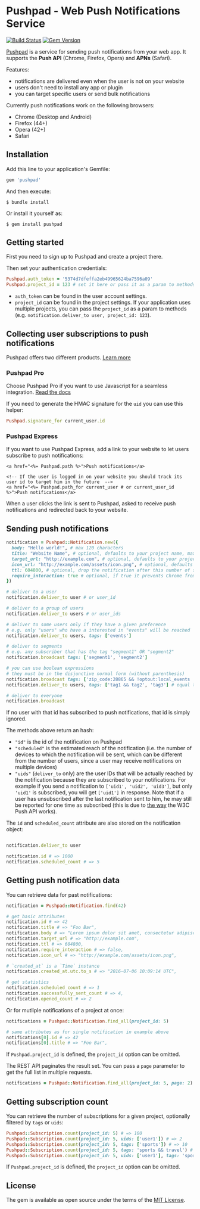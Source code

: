 # Pushpad - Web Push Notifications Service

[![Build Status](https://travis-ci.org/pushpad/pushpad-ruby.svg?branch=master)](https://travis-ci.org/pushpad/pushpad-ruby)
[![Gem Version](https://badge.fury.io/rb/pushpad.svg)](https://badge.fury.io/rb/pushpad)

[Pushpad](https://pushpad.xyz) is a service for sending push notifications from your web app. It supports the **Push API** (Chrome, Firefox, Opera) and **APNs** (Safari).

Features:

- notifications are delivered even when the user is not on your website
- users don't need to install any app or plugin
- you can target specific users or send bulk notifications

Currently push notifications work on the following browsers:

- Chrome (Desktop and Android)
- Firefox (44+)
- Opera (42+)
- Safari

## Installation

Add this line to your application's Gemfile:

```ruby
gem 'pushpad'
```

And then execute:

    $ bundle install

Or install it yourself as:

    $ gem install pushpad

## Getting started

First you need to sign up to Pushpad and create a project there.

Then set your authentication credentials:

```ruby
Pushpad.auth_token = '5374d7dfeffa2eb49965624ba7596a09'
Pushpad.project_id = 123 # set it here or pass it as a param to methods later
```

- `auth_token` can be found in the user account settings. 
- `project_id` can be found in the project settings. If your application uses multiple projects, you can pass the `project_id` as a param to methods (e.g. `notification.deliver_to user, project_id: 123`).

## Collecting user subscriptions to push notifications

Pushpad offers two different products. [Learn more](https://pushpad.xyz/docs)

### Pushpad Pro

Choose Pushpad Pro if you want to use Javascript for a seamless integration. [Read the docs](https://pushpad.xyz/docs/pushpad_pro_getting_started)

If you need to generate the HMAC signature for the `uid` you can use this helper:

```ruby
Pushpad.signature_for current_user.id
```

### Pushpad Express

If you want to use Pushpad Express, add a link to your website to let users subscribe to push notifications: 

```erb
<a href="<%= Pushpad.path %>">Push notifications</a>

<!-- If the user is logged in on your website you should track its user id to target him in the future  -->
<a href="<%= Pushpad.path_for current_user # or current_user_id %>">Push notifications</a>
```

When a user clicks the link is sent to Pushpad, asked to receive push notifications and redirected back to your website.

## Sending push notifications

```ruby
notification = Pushpad::Notification.new({
  body: "Hello world!", # max 120 characters
  title: "Website Name", # optional, defaults to your project name, max 30 characters
  target_url: "http://example.com", # optional, defaults to your project website
  icon_url: "http://example.com/assets/icon.png", # optional, defaults to the project icon
  ttl: 604800, # optional, drop the notification after this number of seconds if a device is offline
  require_interaction: true # optional, if true it prevents Chrome from automatically closing the notification after a few seconds
})

# deliver to a user
notification.deliver_to user # or user_id

# deliver to a group of users
notification.deliver_to users # or user_ids

# deliver to some users only if they have a given preference
# e.g. only "users" who have a interested in "events" will be reached
notification.deliver_to users, tags: ['events']

# deliver to segments
# e.g. any subscriber that has the tag "segment1" OR "segment2"
notification.broadcast tags: ['segment1', 'segment2']

# you can use boolean expressions 
# they must be in the disjunctive normal form (without parenthesis)
notification.broadcast tags: ['zip_code:28865 && !optout:local_events || friend_of:Organizer123']
notification.deliver_to users, tags: ['tag1 && tag2', 'tag3'] # equal to 'tag1 && tag2 || tag3'

# deliver to everyone
notification.broadcast
```

If no user with that id has subscribed to push notifications, that id is simply ignored.

The methods above return an hash:

- `"id"` is the id of the notification on Pushpad
- `"scheduled"` is the estimated reach of the notification (i.e. the number of devices to which the notification will be sent, which can be different from the number of users, since a user may receive notifications on multiple devices)
- `"uids"` (`deliver_to` only) are the user IDs that will be actually reached by the notification because they are subscribed to your notifications. For example if you send a notification to `['uid1', 'uid2', 'uid3']`, but only `'uid1'` is subscribed, you will get `['uid1']` in response. Note that if a user has unsubscribed after the last notification sent to him, he may still be reported for one time as subscribed (this is due to [the way](http://blog.pushpad.xyz/2016/05/the-push-api-and-its-wild-unsubscription-mechanism/) the W3C Push API works).

The `id` and `scheduled_count` attribute are also stored on the notification object:

```ruby

notification.deliver_to user

notification.id # => 1000
notification.scheduled_count # => 5
```

## Getting push notification data

You can retrieve data for past notifications:

```ruby
notification = Pushpad::Notification.find(42)

# get basic attributes
notification.id # => 42
notification.title # => "Foo Bar",
notification.body # => "Lorem ipsum dolor sit amet, consectetur adipiscing elit.",
notification.target_url # => "http://example.com",
notification.ttl # => 604800,
notification.require_interaction # => false,
notification.icon_url # => "http://example.com/assets/icon.png",

# `created_at` is a `Time` instance
notification.created_at.utc.to_s # => "2016-07-06 10:09:14 UTC",

# get statistics
notification.scheduled_count # => 1
notification.successfully_sent_count # => 4,
notification.opened_count # => 2
```

Or for mutliple notifications of a project at once:

```ruby
notifications = Pushpad::Notification.find_all(project_id: 5)

# same attributes as for single notification in example above
notifications[0].id # => 42
notifications[0].title # => "Foo Bar",
```

If `Pushpad.project_id` is defined, the `project_id` option can be
omitted.

The REST API paginates the result set. You can pass a `page` parameter
to get the full list in multiple requests.

```ruby
notifications = Pushpad::Notification.find_all(project_id: 5, page: 2)
```

## Getting subscription count

You can retrieve the number of subscriptions for a given project,
optionally filtered by `tags` or `uids`:

```ruby
Pushpad::Subscription.count(project_id: 5) # => 100
Pushpad::Subscription.count(project_id: 5, uids: ['user1']) # => 2
Pushpad::Subscription.count(project_id: 5, tags: ['sports']) # => 10
Pushpad::Subscription.count(project_id: 5, tags: 'sports && travel') # => 5
Pushpad::Subscription.count(project_id: 5, uids: ['user1'], tags: 'sports && travel') # => 1
```

If `Pushpad.project_id` is defined, the `project_id` option can be
omitted.

## License

The gem is available as open source under the terms of the [MIT License](http://opensource.org/licenses/MIT).
